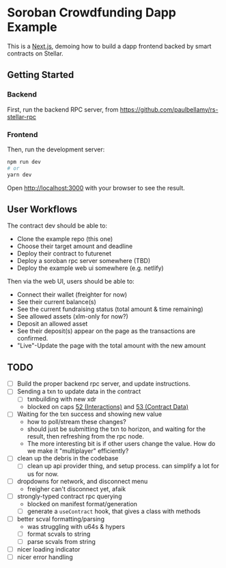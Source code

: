 # Soroban Crowdfunding Dapp Example

This is a [Next.js](https://nextjs.org/), demoing how to build a dapp frontend
backed by smart contracts on Stellar.

## Getting Started

### Backend

First, run the backend RPC server, from
https://github.com/paulbellamy/rs-stellar-rpc

### Frontend

Then, run the development server:

```bash
npm run dev
# or
yarn dev
```

Open [http://localhost:3000](http://localhost:3000) with your browser to see the result.

## User Workflows

The contract dev should be able to:

- Clone the example repo (this one)
- Choose their target amount and deadline
- Deploy their contract to futurenet
- Deploy a soroban rpc server somewhere (TBD)
- Deploy the example web ui somewhere (e.g. netlify)

Then via the web UI, users should be able to:

- Connect their wallet (freighter for now)
- See their current balance(s)
- See the current fundraising status (total amount & time remaining)
- See allowed assets (xlm-only for now?)
- Deposit an allowed asset
- See their deposit(s) appear on the page as the transactions are confirmed.
- "Live"-Update the page with the total amount with the new amount

## TODO

- [ ] Build the proper backend rpc server, and update instructions.
- [ ] Sending a txn to update data in the contract
	- [ ] txnbuilding with new xdr
  - blocked on caps [52 (Interactions)](https://github.com/stellar/stellar-protocol/blob/master/core/cap-0052.md) and [53 (Contract Data)](https://github.com/stellar/stellar-protocol/blob/master/core/cap-0053.md)
- [ ] Waiting for the txn success and showing new value
	- how to poll/stream these changes?
	- should just be submitting the txn to horizon, and waiting for the result,
    then refreshing from the rpc node.
  - The more interesting bit is if other users change the value. How do we make
    it "multiplayer" efficiently?
- [ ] clean up the debris in the codebase
	- [ ] clean up api provider thing, and setup process. can simplify a lot for us for now.
- [ ] dropdowns for network, and disconnect menu
  - freigher can't disconnect yet, afaik
- [ ] strongly-typed contract rpc querying
	- blocked on manifest format/generation
	- [ ] generate a `useContract` hook, that gives a class with methods
- [ ] better scval formatting/parsing
	- was struggling with u64s & hypers
	- [ ] format scvals to string
	- [ ] parse scvals from string
- [ ] nicer loading indicator
- [ ] nicer error handling
